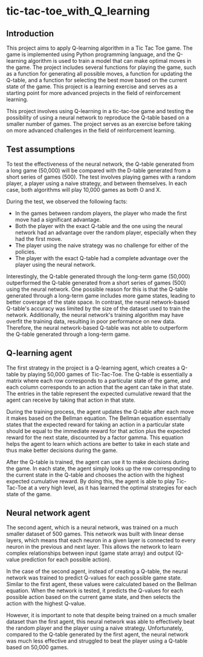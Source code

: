 # tic-tac-toe_with_Q_learning
## Introduction

This project aims to apply Q-learning algorithm in a Tic Tac Toe game. The game is implemented using Python programming language, and the Q-learning algorithm is used to train a model that can make optimal moves in the game. The project includes several functions for playing the game, such as a function for generating all possible moves, a function for updating the Q-table, and a function for selecting the best move based on the current state of the game. This project is a learning exercise and serves as a starting point for more advanced projects in the field of reinforcement learning.

This project involves using Q-learning in a tic-tac-toe game and testing the possibility of using a neural network to reproduce the Q-table based on a smaller number of games. The project serves as an exercise before taking on more advanced challenges in the field of reinforcement learning.

## Test assumptions

To test the effectiveness of the neural network, the Q-table generated from a long game (50,000) will be compared with the D-table generated from a short series of games (500). The test involves playing games with a random player, a player using a naive strategy, and between themselves. In each case, both algorithms will play 10,000 games as both O and X.

During the test, we observed the following facts:

* In the games between random players, the player who made the first move had a significant advantage.
* Both the player with the exact Q-table and the one using the neural network had an advantage over the random player, especially when they had the first move.
* The player using the naive strategy was no challenge for either of the policies.
* The player with the exact Q-table had a complete advantage over the player using the neural network.

Interestingly, the Q-table generated through the long-term game (50,000) outperformed the Q-table generated from a short series of games (500) using the neural network. One possible reason for this is that the Q-table generated through a long-term game includes more game states, leading to better coverage of the state space. In contrast, the neural network-based Q-table's accuracy was limited by the size of the dataset used to train the network. Additionally, the neural network's training algorithm may have overfit the training data, resulting in poor performance on new data. Therefore, the neural network-based Q-table was not able to outperform the Q-table generated through a long-term game.

## Q-learning agent

The first strategy in the project is a Q-learning agent, which creates a Q-table by playing 50,000 games of Tic-Tac-Toe. The Q-table is essentially a matrix where each row corresponds to a particular state of the game, and each column corresponds to an action that the agent can take in that state. The entries in the table represent the expected cumulative reward that the agent can receive by taking that action in that state.

During the training process, the agent updates the Q-table after each move it makes based on the Bellman equation. The Bellman equation essentially states that the expected reward for taking an action in a particular state should be equal to the immediate reward for that action plus the expected reward for the next state, discounted by a factor gamma. This equation helps the agent to learn which actions are better to take in each state and thus make better decisions during the game.

After the Q-table is trained, the agent can use it to make decisions during the game. In each state, the agent simply looks up the row corresponding to the current state in the Q-table and chooses the action with the highest expected cumulative reward. By doing this, the agent is able to play Tic-Tac-Toe at a very high level, as it has learned the optimal strategies for each state of the game.

## Neural network agent

The second agent, which is a neural network, was trained on a much smaller dataset of 500 games. This network was built with linear dense layers, which means that each neuron in a given layer is connected to every neuron in the previous and next layer. This allows the network to learn complex relationships between input (game state array) and output (Q-value prediction for each possible action).

In the case of the second agent, instead of creating a Q-table, the neural network was trained to predict Q-values for each possible game state. Similar to the first agent, these values were calculated based on the Bellman equation. When the network is tested, it predicts the Q-values for each possible action based on the current game state, and then selects the action with the highest Q-value.

However, it is important to note that despite being trained on a much smaller dataset than the first agent, this neural network was able to effectively beat the random player and the player using a naive strategy. Unfortunately, compared to the Q-table generated by the first agent, the neural network was much less effective and struggled to beat the player using a Q-table based on 50,000 games.
